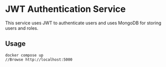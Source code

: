 # JWT Authentication Service
This service uses JWT to authenticate users and uses MongoDB for storing users and roles.

## Usage
```
docker compose up
//Browse http://localhost:5000
```

